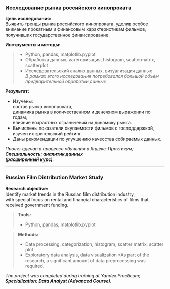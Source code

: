 ### **Исследование рынка российского кинопроката**

**Цель исследования:**\
Выявить тренды рынка российского кинопроката, уделив особое внимание прокатным и финансовым характеристикам фильмов,\
получивших государственное финансирование. 

**Инструменты и методы:**
> - Python, pandas, matplotlib.pyplot
> - Обработка данных, категоризация, histogram,  scattermatrix, scatterplot
> - Исследовательский анализ данных, визуализация данных\
*В рамках этого исследования потребовался большой объём предварительной обработки данных*

**Результат:**
- Изучены:\
  состав рынка кинопроката,\
  динамика рынка в количественном и денежном выражении по годам,\
   влияние возрастных ограничений на динамику рынка.
- Вычислены показатели окупаемости фильмов с господдержкой,\
  изучен их зрительский рейтинг.
- Даны рекомендации по улучшению качесства собираемых данных.

*Проект сделан в процессе обучения в Яндекс-Практикум;\
**Специальность: аналитик данных\
(расширенный курс)**.*
_________________________________

### **Russian Film Distribution Market Study**

**Research objective:**\
Identify market trends in the Russian film distribution industry,\
with special focus on rental and financial characteristics of films that received government funding.

>**Tools:**
> - Python, pandas, matplotlib.pyplot

>**Methods:**
> - Data processing, categorization, histogram, scatter matrix, scatter plot
> - Exploratory data analysis, data visualization
*As part of the research, a significant amount of data preprocessing was required.

*The project was completed during training at Yandex.Practicum;\
**Specialization: Data Analyst (Advanced Course)**.*

